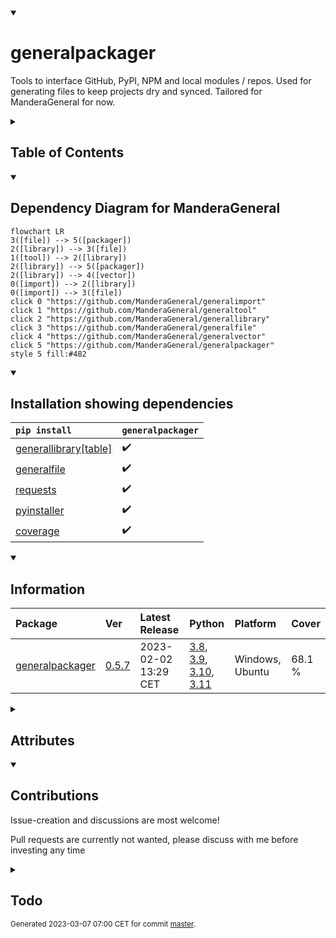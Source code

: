 <details open>
<summary><h1>generalpackager</h1></summary>

Tools to interface GitHub, PyPI, NPM and local modules / repos. Used for generating files to keep projects dry and synced. Tailored for ManderaGeneral for now.

<details>
<summary><h2>Table of Contents</h2></summary>

<pre>
<a href='#generalpackager'>generalpackager</a>
├─ <a href='#Dependency-Diagram-for-ManderaGeneral'>Dependency Diagram for ManderaGeneral</a>
├─ <a href='#Installation-showing-dependencies'>Installation showing dependencies</a>
├─ <a href='#Information'>Information</a>
├─ <a href='#Attributes'>Attributes</a>
├─ <a href='#Contributions'>Contributions</a>
└─ <a href='#Todo'>Todo</a>
</pre>
</details>


<details open>
<summary><h2>Dependency Diagram for ManderaGeneral</h2></summary>

```mermaid
flowchart LR
3([file]) --> 5([packager])
2([library]) --> 3([file])
1([tool]) --> 2([library])
2([library]) --> 5([packager])
2([library]) --> 4([vector])
0([import]) --> 2([library])
0([import]) --> 3([file])
click 0 "https://github.com/ManderaGeneral/generalimport"
click 1 "https://github.com/ManderaGeneral/generaltool"
click 2 "https://github.com/ManderaGeneral/generallibrary"
click 3 "https://github.com/ManderaGeneral/generalfile"
click 4 "https://github.com/ManderaGeneral/generalvector"
click 5 "https://github.com/ManderaGeneral/generalpackager"
style 5 fill:#482
```
</details>


<details open>
<summary><h2>Installation showing dependencies</h2></summary>

| `pip install`                                                                      | `generalpackager`   |
|:-----------------------------------------------------------------------------------|:--------------------|
| <a href='https://pypi.org/project/generallibrary[table]'>generallibrary[table]</a> | ✔️                  |
| <a href='https://pypi.org/project/generalfile'>generalfile</a>                     | ✔️                  |
| <a href='https://pypi.org/project/requests'>requests</a>                           | ✔️                  |
| <a href='https://pypi.org/project/pyinstaller'>pyinstaller</a>                     | ✔️                  |
| <a href='https://pypi.org/project/coverage'>coverage</a>                           | ✔️                  |
</details>


<details open>
<summary><h2>Information</h2></summary>

| Package                                                              | Ver                                                | Latest Release       | Python                                                                                                                                                                                                                                                 | Platform        | Cover   |
|:---------------------------------------------------------------------|:---------------------------------------------------|:---------------------|:-------------------------------------------------------------------------------------------------------------------------------------------------------------------------------------------------------------------------------------------------------|:----------------|:--------|
| [generalpackager](https://github.com/ManderaGeneral/generalpackager) | [0.5.7](https://pypi.org/project/generalpackager/) | 2023-02-02 13:29 CET | [3.8](https://www.python.org/downloads/release/python-380/), [3.9](https://www.python.org/downloads/release/python-390/), [3.10](https://www.python.org/downloads/release/python-3100/), [3.11](https://www.python.org/downloads/release/python-3110/) | Windows, Ubuntu | 68.1 %  |
</details>



<details>
<summary><h2>Attributes</h2></summary>

<pre>
<a href='https://github.com/ManderaGeneral/generalpackager/blob/master/generalpackager/__init__.py#L1'>Module: generalpackager</a>
├─ <a href='https://github.com/ManderaGeneral/generalpackager/blob/master/generalpackager/api/package_hosts/github.py#L13'>Class: GitHub</a>
│  ├─ <a href='https://github.com/ManderaGeneral/generalpackager/blob/master/generalpackager/api/package_hosts/github.py#L13'>Class: GitHub</a>
│  ├─ <a href='https://github.com/ManderaGeneral/generalpackager/blob/master/generalpackager/api/localmodule.py#L9'>Class: LocalModule</a>
│  ├─ <a href='https://github.com/ManderaGeneral/generalpackager/blob/master/generalpackager/api/localrepo/base/localrepo.py#L17'>Class: LocalRepo</a>
│  ├─ <a href='https://github.com/ManderaGeneral/generalpackager/blob/master/generalpackager/packager.py#L22'>Class: Packager</a>
│  ├─ <a href='https://github.com/ManderaGeneral/generalpackager/blob/master/generalpackager/api/package_hosts/pypi.py#L27'>Class: PyPI</a>
│  ├─ <a href='https://github.com/ManderaGeneral/generalpackager/blob/master/generalpackager/api/package_hosts/github.py#L32'>Method: api_url</a>
│  ├─ <a href='https://github.com/ManderaGeneral/generalpackager/blob/master/generalpackager/api/package_hosts/github.py#L100'>Method: get_description</a>
│  ├─ <a href='https://github.com/ManderaGeneral/generalpackager/blob/master/generalpackager/api/package_hosts/github.py#L87'>Method: get_topics</a>
│  ├─ <a href='https://github.com/ManderaGeneral/generalpackager/blob/master/generalpackager/api/package_hosts/github.py#L75'>Method: get_website</a>
│  ├─ <a href='https://github.com/ManderaGeneral/generalpackager/blob/master/generalpackager/api/package_hosts/github.py#L37'>Property: git_clone_command</a>
│  ├─ <a href='https://github.com/ManderaGeneral/generalpackager/blob/master/generalpackager/api/shared/name.py#L40'>Method: is_general</a>
│  ├─ <a href='https://github.com/ManderaGeneral/generalpackager/blob/master/generalpackager/api/shared/name.py#L36'>Method: name_is_general</a>
│  ├─ <a href='https://github.com/ManderaGeneral/generalpackager/blob/master/generalpackager/api/package_hosts/github.py#L41'>Property: pip_install_command</a>
│  ├─ <a href='https://github.com/ManderaGeneral/generalpackager/blob/master/generalpackager/api/package_hosts/github.py#L112'>Method: request_kwargs</a>
│  ├─ <a href='https://github.com/ManderaGeneral/generalpackager/blob/master/generalpackager/api/package_hosts/github.py#L106'>Method: set_description</a>
│  ├─ <a href='https://github.com/ManderaGeneral/generalpackager/blob/master/generalpackager/api/package_hosts/github.py#L93'>Method: set_topics</a>
│  ├─ <a href='https://github.com/ManderaGeneral/generalpackager/blob/master/generalpackager/api/package_hosts/github.py#L81'>Method: set_website</a>
│  ├─ <a href='https://github.com/ManderaGeneral/generalpackager/blob/master/generalpackager/api/shared/name.py#L45'>Property: simple_name</a>
│  └─ <a href='https://github.com/ManderaGeneral/generalpackager/blob/master/generalpackager/api/package_hosts/github.py#L29'>Property: ssh_url</a>
├─ <a href='https://github.com/ManderaGeneral/generalpackager/blob/master/generalpackager/api/localmodule.py#L9'>Class: LocalModule</a>
│  ├─ <a href='https://github.com/ManderaGeneral/generalpackager/blob/master/generalpackager/api/package_hosts/github.py#L13'>Class: GitHub</a>
│  ├─ <a href='https://github.com/ManderaGeneral/generalpackager/blob/master/generalpackager/api/localmodule.py#L9'>Class: LocalModule</a>
│  ├─ <a href='https://github.com/ManderaGeneral/generalpackager/blob/master/generalpackager/api/localrepo/base/localrepo.py#L17'>Class: LocalRepo</a>
│  ├─ <a href='https://github.com/ManderaGeneral/generalpackager/blob/master/generalpackager/packager.py#L22'>Class: Packager</a>
│  ├─ <a href='https://github.com/ManderaGeneral/generalpackager/blob/master/generalpackager/api/package_hosts/pypi.py#L27'>Class: PyPI</a>
│  ├─ <a href='https://github.com/ManderaGeneral/generalpackager/blob/master/generalpackager/api/localmodule.py#L27'>Method: exists</a>
│  ├─ <a href='https://github.com/ManderaGeneral/generalpackager/blob/master/generalpackager/api/localmodule.py#L68'>Method: get_all_local_modules</a>
│  ├─ <a href='https://github.com/ManderaGeneral/generalpackager/blob/master/generalpackager/api/localmodule.py#L90'>Method: get_dependants</a>
│  ├─ <a href='https://github.com/ManderaGeneral/generalpackager/blob/master/generalpackager/api/localmodule.py#L75'>Method: get_dependencies</a>
│  ├─ <a href='https://github.com/ManderaGeneral/generalpackager/blob/master/generalpackager/api/localmodule.py#L21'>Property: module</a>
│  ├─ <a href='https://github.com/ManderaGeneral/generalpackager/blob/master/generalpackager/api/localmodule.py#L42'>Property: objInfo</a>
│  └─ <a href='https://github.com/ManderaGeneral/generalpackager/blob/master/#L426'>Property: path</a>
├─ <a href='https://github.com/ManderaGeneral/generalpackager/blob/master/generalpackager/api/localrepo/base/localrepo.py#L17'>Class: LocalRepo</a>
│  ├─ <a href='https://github.com/ManderaGeneral/generalpackager/blob/master/generalpackager/api/package_hosts/github.py#L13'>Class: GitHub</a>
│  ├─ <a href='https://github.com/ManderaGeneral/generalpackager/blob/master/generalpackager/api/localmodule.py#L9'>Class: LocalModule</a>
│  ├─ <a href='https://github.com/ManderaGeneral/generalpackager/blob/master/generalpackager/api/localrepo/base/localrepo.py#L17'>Class: LocalRepo</a>
│  ├─ <a href='https://github.com/ManderaGeneral/generalpackager/blob/master/generalpackager/packager.py#L22'>Class: Packager</a>
│  ├─ <a href='https://github.com/ManderaGeneral/generalpackager/blob/master/generalpackager/api/package_hosts/pypi.py#L27'>Class: PyPI</a>
│  ├─ <a href='https://github.com/ManderaGeneral/generalpackager/blob/master/generalpackager/api/localrepo/base/targets.py#L4'>Class: Targets</a>
│  ├─ <a href='https://github.com/ManderaGeneral/generalpackager/blob/master/generalpackager/api/shared/decos.py#L4'>Method: changed_files</a>
│  ├─ <a href='https://github.com/ManderaGeneral/generalpackager/blob/master/generalpackager/api/shared/decos.py#L4'>Method: clone</a>
│  ├─ <a href='https://github.com/ManderaGeneral/generalpackager/blob/master/generalpackager/api/shared/decos.py#L4'>Method: commit</a>
│  ├─ <a href='https://github.com/ManderaGeneral/generalpackager/blob/master/generalpackager/api/shared/files/definitions/commit_editmsg.py#L5'>Class: commit_editmsg_file</a>
│  ├─ <a href='https://github.com/ManderaGeneral/generalpackager/blob/master/generalpackager/api/localrepo/base/localrepo_git.py#L11'>Method: commit_message</a>
│  ├─ <a href='https://github.com/ManderaGeneral/generalpackager/blob/master/generalpackager/api/shared/decos.py#L4'>Method: commit_sha</a>
│  ├─ <a href='https://github.com/ManderaGeneral/generalpackager/blob/master/generalpackager/api/localrepo/base/localrepo_git.py#L71'>Method: commit_sha_short</a>
│  ├─ <a href='https://github.com/ManderaGeneral/generalpackager/blob/master/generalpackager/api/shared/files/definitions/examples.py#L5'>Class: examples_folder</a>
│  ├─ <a href='https://github.com/ManderaGeneral/generalpackager/blob/master/generalpackager/api/shared/files/definitions/exeproduct.py#L5'>Class: exeproduct_folder</a>
│  ├─ <a href='https://github.com/ManderaGeneral/generalpackager/blob/master/generalpackager/api/shared/files/definitions/exetarget.py#L5'>Class: exetarget_file</a>
│  ├─ <a href='https://github.com/ManderaGeneral/generalpackager/blob/master/generalpackager/api/localrepo/base/localrepo.py#L56'>Method: exists</a>
│  ├─ <a href='https://github.com/ManderaGeneral/generalpackager/blob/master/generalpackager/api/localrepo/base/localrepo.py#L115'>Method: format_file</a>
│  ├─ <a href='https://github.com/ManderaGeneral/generalpackager/blob/master/generalpackager/api/shared/files/definitions/generate.py#L6'>Class: generate_file</a>
│  ├─ <a href='https://github.com/ManderaGeneral/generalpackager/blob/master/generalpackager/api/localrepo/base/localrepo_paths.py#L92'>Method: get_examples_path</a>
│  ├─ <a href='https://github.com/ManderaGeneral/generalpackager/blob/master/generalpackager/api/localrepo/base/localrepo_paths.py#L60'>Method: get_exeproduct_path</a>
│  ├─ <a href='https://github.com/ManderaGeneral/generalpackager/blob/master/generalpackager/api/localrepo/base/localrepo_paths.py#L56'>Method: get_exetarget_path</a>
│  ├─ <a href='https://github.com/ManderaGeneral/generalpackager/blob/master/generalpackager/api/shared/files/shared_files.py#L27'>Method: get_file_from_path</a>
│  ├─ <a href='https://github.com/ManderaGeneral/generalpackager/blob/master/generalpackager/api/shared/files/shared_files.py#L11'>Method: get_filenames</a>
│  ├─ <a href='https://github.com/ManderaGeneral/generalpackager/blob/master/generalpackager/api/shared/files/shared_files.py#L17'>Method: get_files</a>
│  ├─ <a href='https://github.com/ManderaGeneral/generalpackager/blob/master/generalpackager/api/shared/files/shared_files.py#L22'>Method: get_files_by_relative_path</a>
│  ├─ <a href='https://github.com/ManderaGeneral/generalpackager/blob/master/generalpackager/api/localrepo/base/localrepo_paths.py#L52'>Method: get_generate_path</a>
│  ├─ <a href='https://github.com/ManderaGeneral/generalpackager/blob/master/generalpackager/api/localrepo/base/localrepo_paths.py#L16'>Method: get_git_exclude_path</a>
│  ├─ <a href='https://github.com/ManderaGeneral/generalpackager/blob/master/generalpackager/api/localrepo/base/localrepo_paths.py#L64'>Method: get_git_ignore_path</a>
│  ├─ <a href='https://github.com/ManderaGeneral/generalpackager/blob/master/generalpackager/api/localrepo/base/localrepo_paths.py#L72'>Method: get_index_js_path</a>
│  ├─ <a href='https://github.com/ManderaGeneral/generalpackager/blob/master/generalpackager/api/localrepo/base/localrepo_paths.py#L44'>Method: get_init_path</a>
│  ├─ <a href='https://github.com/ManderaGeneral/generalpackager/blob/master/generalpackager/api/localrepo/base/localrepo_paths.py#L28'>Method: get_license_path</a>
│  ├─ <a href='https://github.com/ManderaGeneral/generalpackager/blob/master/generalpackager/api/localrepo/base/localrepo_paths.py#L24'>Method: get_manifest_path</a>
│  ├─ <a href='https://github.com/ManderaGeneral/generalpackager/blob/master/generalpackager/api/localrepo/base/localrepo_paths.py#L12'>Method: get_metadata_path</a>
│  ├─ <a href='https://github.com/ManderaGeneral/generalpackager/blob/master/generalpackager/api/localrepo/base/localrepo_paths.py#L68'>Method: get_npm_ignore_path</a>
│  ├─ <a href='https://github.com/ManderaGeneral/generalpackager/blob/master/generalpackager/api/localrepo/base/localrepo_paths.py#L8'>Method: get_org_readme_path</a>
│  ├─ <a href='https://github.com/ManderaGeneral/generalpackager/blob/master/generalpackager/api/localrepo/base/localrepo_paths.py#L80'>Method: get_package_json_path</a>
│  ├─ <a href='https://github.com/ManderaGeneral/generalpackager/blob/master/generalpackager/api/localrepo/base/localrepo.py#L73'>Method: get_package_paths_gen</a>
│  ├─ <a href='https://github.com/ManderaGeneral/generalpackager/blob/master/generalpackager/api/localrepo/base/localrepo_paths.py#L84'>Method: get_pre_commit_hook_path</a>
│  ├─ <a href='https://github.com/ManderaGeneral/generalpackager/blob/master/generalpackager/api/localrepo/base/localrepo_paths.py#L88'>Method: get_pre_push_hook_path</a>
│  ├─ <a href='https://github.com/ManderaGeneral/generalpackager/blob/master/generalpackager/api/localrepo/base/localrepo_paths.py#L48'>Method: get_randomtesting_path</a>
│  ├─ <a href='https://github.com/ManderaGeneral/generalpackager/blob/master/generalpackager/api/localrepo/base/localrepo_paths.py#L4'>Method: get_readme_path</a>
│  ├─ <a href='https://github.com/ManderaGeneral/generalpackager/blob/master/generalpackager/api/localrepo/base/localrepo_paths.py#L20'>Method: get_setup_path</a>
│  ├─ <a href='https://github.com/ManderaGeneral/generalpackager/blob/master/generalpackager/api/localrepo/base/localrepo_paths.py#L76'>Method: get_test_js_path</a>
│  ├─ <a href='https://github.com/ManderaGeneral/generalpackager/blob/master/generalpackager/api/localrepo/base/localrepo_paths.py#L36'>Method: get_test_path</a>
│  ├─ <a href='https://github.com/ManderaGeneral/generalpackager/blob/master/generalpackager/api/localrepo/base/localrepo.py#L67'>Method: get_test_paths</a>
│  ├─ <a href='https://github.com/ManderaGeneral/generalpackager/blob/master/generalpackager/api/localrepo/base/localrepo_paths.py#L40'>Method: get_test_template_path</a>
│  ├─ <a href='https://github.com/ManderaGeneral/generalpackager/blob/master/generalpackager/api/localrepo/base/localrepo_paths.py#L32'>Method: get_workflow_path</a>
│  ├─ <a href='https://github.com/ManderaGeneral/generalpackager/blob/master/generalpackager/api/localrepo/base/localrepo_git.py#L28'>Method: git_config</a>
│  ├─ <a href='https://github.com/ManderaGeneral/generalpackager/blob/master/generalpackager/api/shared/files/definitions/git_exclude.py#L5'>Class: git_exclude_file</a>
│  ├─ <a href='https://github.com/ManderaGeneral/generalpackager/blob/master/generalpackager/api/localrepo/base/localrepo_git.py#L20'>Method: git_missing_credentials</a>
│  ├─ <a href='https://github.com/ManderaGeneral/generalpackager/blob/master/generalpackager/api/localrepo/base/localrepo_git.py#L24'>Method: git_nothing_to_commit</a>
│  ├─ <a href='https://github.com/ManderaGeneral/generalpackager/blob/master/generalpackager/api/shared/files/definitions/index_js.py#L6'>Class: index_js_file</a>
│  ├─ <a href='https://github.com/ManderaGeneral/generalpackager/blob/master/generalpackager/api/shared/decos.py#L4'>Method: init</a>
│  ├─ <a href='https://github.com/ManderaGeneral/generalpackager/blob/master/generalpackager/api/shared/files/definitions/init.py#L6'>Class: init_file</a>
│  ├─ <a href='https://github.com/ManderaGeneral/generalpackager/blob/master/generalpackager/api/localrepo/base/localrepo_target.py#L18'>Method: is_django</a>
│  ├─ <a href='https://github.com/ManderaGeneral/generalpackager/blob/master/generalpackager/api/localrepo/base/localrepo_target.py#L22'>Method: is_exe</a>
│  ├─ <a href='https://github.com/ManderaGeneral/generalpackager/blob/master/generalpackager/api/shared/name.py#L40'>Method: is_general</a>
│  ├─ <a href='https://github.com/ManderaGeneral/generalpackager/blob/master/generalpackager/api/localrepo/base/localrepo_target.py#L14'>Method: is_node</a>
│  ├─ <a href='https://github.com/ManderaGeneral/generalpackager/blob/master/generalpackager/api/localrepo/base/localrepo_target.py#L10'>Method: is_python</a>
│  ├─ <a href='https://github.com/ManderaGeneral/generalpackager/blob/master/generalpackager/api/shared/files/definitions/license.py#L6'>Class: license_file</a>
│  ├─ <a href='https://github.com/ManderaGeneral/generalpackager/blob/master/generalpackager/api/shared/files/definitions/manifest.py#L5'>Class: manifest_file</a>
│  ├─ <a href='https://github.com/ManderaGeneral/generalpackager/blob/master/generalpackager/api/localrepo/base/localrepo.py#L34'>Property: metadata</a>
│  ├─ <a href='https://github.com/ManderaGeneral/generalpackager/blob/master/generalpackager/api/localrepo/base/localrepo.py#L49'>Method: metadata_exists</a>
│  ├─ <a href='https://github.com/ManderaGeneral/generalpackager/blob/master/generalpackager/api/shared/files/definitions/metadata.py#L5'>Class: metadata_file</a>
│  ├─ <a href='https://github.com/ManderaGeneral/generalpackager/blob/master/generalpackager/api/shared/name.py#L36'>Method: name_is_general</a>
│  ├─ <a href='https://github.com/ManderaGeneral/generalpackager/blob/master/generalpackager/api/shared/files/definitions/npm_ignore.py#L5'>Class: npm_ignore_file</a>
│  ├─ <a href='https://github.com/ManderaGeneral/generalpackager/blob/master/generalpackager/api/shared/files/definitions/org_readme.py#L6'>Class: org_readme_file</a>
│  │  └─ <a href='https://github.com/ManderaGeneral/generalpackager/blob/master/generalpackager/api/shared/files/definitions/org_readme.py#L18'>Method: get_org_description_markdown</a>
│  ├─ <a href='https://github.com/ManderaGeneral/generalpackager/blob/master/generalpackager/api/shared/files/definitions/package_json.py#L6'>Class: package_json_file</a>
│  ├─ <a href='https://github.com/ManderaGeneral/generalpackager/blob/master/generalpackager/api/shared/files/definitions/pre_commit_hook.py#L4'>Class: pre_commit_hook_file</a>
│  ├─ <a href='https://github.com/ManderaGeneral/generalpackager/blob/master/generalpackager/api/shared/files/definitions/pre_push_hook.py#L6'>Class: pre_push_hook_file</a>
│  ├─ <a href='https://github.com/ManderaGeneral/generalpackager/blob/master/generalpackager/api/shared/decos.py#L4'>Method: push</a>
│  ├─ <a href='https://github.com/ManderaGeneral/generalpackager/blob/master/generalpackager/api/shared/files/definitions/randomtesting.py#L6'>Class: randomtesting_file</a>
│  ├─ <a href='https://github.com/ManderaGeneral/generalpackager/blob/master/generalpackager/api/shared/files/definitions/readme.py#L8'>Class: readme_file</a>
│  │  ├─ <a href='https://github.com/ManderaGeneral/generalpackager/blob/master/generalpackager/api/shared/files/definitions/readme.py#L125'>Method: get_attributes_markdown</a>
│  │  ├─ <a href='https://github.com/ManderaGeneral/generalpackager/blob/master/generalpackager/api/shared/files/definitions/readme.py#L17'>Method: get_badges_dict</a>
│  │  ├─ <a href='https://github.com/ManderaGeneral/generalpackager/blob/master/generalpackager/api/shared/files/definitions/readme.py#L246'>Method: get_contributions_markdown</a>
│  │  ├─ <a href='https://github.com/ManderaGeneral/generalpackager/blob/master/generalpackager/api/shared/files/definitions/readme.py#L27'>Method: get_description_markdown</a>
│  │  ├─ <a href='https://github.com/ManderaGeneral/generalpackager/blob/master/generalpackager/api/shared/files/definitions/readme.py#L89'>Method: get_examples_markdown</a>
│  │  ├─ <a href='https://github.com/ManderaGeneral/generalpackager/blob/master/generalpackager/api/shared/files/definitions/readme.py#L195'>Method: get_footnote_markdown</a>
│  │  ├─ <a href='https://github.com/ManderaGeneral/generalpackager/blob/master/generalpackager/api/shared/files/definitions/readme.py#L219'>Method: get_information_markdown</a>
│  │  ├─ <a href='https://github.com/ManderaGeneral/generalpackager/blob/master/generalpackager/api/shared/files/definitions/readme.py#L44'>Method: get_installation_markdown</a>
│  │  ├─ <a href='https://github.com/ManderaGeneral/generalpackager/blob/master/generalpackager/api/shared/files/definitions/readme.py#L209'>Method: get_mermaid_markdown</a>
│  │  ├─ <a href='https://github.com/ManderaGeneral/generalpackager/blob/master/generalpackager/api/shared/files/definitions/readme.py#L163'>Method: get_todos</a>
│  │  ├─ <a href='https://github.com/ManderaGeneral/generalpackager/blob/master/generalpackager/api/shared/files/definitions/readme.py#L169'>Method: get_todos_markdown</a>
│  │  ├─ <a href='https://github.com/ManderaGeneral/generalpackager/blob/master/generalpackager/api/shared/files/definitions/readme.py#L204'>Method: github_link</a>
│  │  ├─ <a href='https://github.com/ManderaGeneral/generalpackager/blob/master/generalpackager/api/shared/files/definitions/readme.py#L137'>Method: github_link_path_line</a>
│  │  └─ <a href='https://github.com/ManderaGeneral/generalpackager/blob/master/generalpackager/api/shared/files/definitions/readme.py#L189'>Method: set_collapsible</a>
│  ├─ <a href='https://github.com/ManderaGeneral/generalpackager/blob/master/generalpackager/api/localrepo/base/localrepo.py#L61'>Method: repo_exists</a>
│  ├─ <a href='https://github.com/ManderaGeneral/generalpackager/blob/master/generalpackager/api/shared/files/definitions/setup.py#L6'>Class: setup_file</a>
│  │  └─ <a href='https://github.com/ManderaGeneral/generalpackager/blob/master/generalpackager/api/shared/files/definitions/setup.py#L21'>Method: get_classifiers</a>
│  ├─ <a href='https://github.com/ManderaGeneral/generalpackager/blob/master/generalpackager/api/shared/name.py#L45'>Property: simple_name</a>
│  ├─ <a href='https://github.com/ManderaGeneral/generalpackager/blob/master/generalpackager/api/localrepo/base/localrepo.py#L43'>Property: target</a>
│  ├─ <a href='https://github.com/ManderaGeneral/generalpackager/blob/master/generalpackager/api/localrepo/base/localrepo_target.py#L49'>Method: targetted</a>
│  ├─ <a href='https://github.com/ManderaGeneral/generalpackager/blob/master/generalpackager/api/shared/files/definitions/test.py#L5'>Class: test_folder</a>
│  ├─ <a href='https://github.com/ManderaGeneral/generalpackager/blob/master/generalpackager/api/shared/files/definitions/test_js.py#L6'>Class: test_js_file</a>
│  ├─ <a href='https://github.com/ManderaGeneral/generalpackager/blob/master/generalpackager/api/shared/files/definitions/test_template.py#L6'>Class: test_template_file</a>
│  └─ <a href='https://github.com/ManderaGeneral/generalpackager/blob/master/generalpackager/api/shared/files/definitions/workflow.py#L6'>Class: workflow_file</a>
├─ <a href='https://github.com/ManderaGeneral/generalpackager/blob/master/generalpackager/api/localrepo/node/localrepo_node.py#L8'>Class: LocalRepo_Node</a>
├─ <a href='https://github.com/ManderaGeneral/generalpackager/blob/master/generalpackager/api/localrepo/python/localrepo_python.py#L12'>Class: LocalRepo_Python</a>
│  ├─ <a href='https://github.com/ManderaGeneral/generalpackager/blob/master/generalpackager/api/localrepo/python/localrepo_python.py#L17'>Method: get_python_exe_path</a>
│  └─ <a href='https://github.com/ManderaGeneral/generalpackager/blob/master/generalpackager/api/localrepo/python/localrepo_python.py#L57'>Method: set_easy_install_value</a>
├─ <a href='https://github.com/ManderaGeneral/generalpackager/blob/master/generalpackager/packager.py#L22'>Class: Packager</a>
│  ├─ <a href='https://github.com/ManderaGeneral/generalpackager/blob/master/generalpackager/api/package_hosts/github.py#L13'>Class: GitHub</a>
│  ├─ <a href='https://github.com/ManderaGeneral/generalpackager/blob/master/generalpackager/api/localmodule.py#L9'>Class: LocalModule</a>
│  ├─ <a href='https://github.com/ManderaGeneral/generalpackager/blob/master/generalpackager/api/localrepo/base/localrepo.py#L17'>Class: LocalRepo</a>
│  ├─ <a href='https://github.com/ManderaGeneral/generalpackager/blob/master/generalpackager/packager.py#L22'>Class: Packager</a>
│  ├─ <a href='https://github.com/ManderaGeneral/generalpackager/blob/master/generalpackager/other/packages.py#L6'>Class: Packages</a>
│  │  └─ <a href='https://github.com/ManderaGeneral/generalpackager/blob/master/generalpackager/other/packages.py#L31'>Method: all_packages</a>
│  ├─ <a href='https://github.com/ManderaGeneral/generalpackager/blob/master/generalpackager/api/package_hosts/pypi.py#L27'>Class: PyPI</a>
│  ├─ <a href='https://github.com/ManderaGeneral/generalpackager/blob/master/generalpackager/api/localrepo/base/targets.py#L4'>Class: Targets</a>
│  ├─ <a href='https://github.com/ManderaGeneral/generalpackager/blob/master/generalpackager/packager_github.py#L20'>Method: commit_and_push</a>
│  ├─ <a href='https://github.com/ManderaGeneral/generalpackager/blob/master/generalpackager/api/shared/files/definitions/commit_editmsg.py#L5'>Class: commit_editmsg_file</a>
│  ├─ <a href='https://github.com/ManderaGeneral/generalpackager/blob/master/generalpackager/packager_files.py#L46'>Method: compare_local_to_github</a>
│  ├─ <a href='https://github.com/ManderaGeneral/generalpackager/blob/master/generalpackager/packager_files.py#L53'>Method: compare_local_to_pypi</a>
│  ├─ <a href='https://github.com/ManderaGeneral/generalpackager/blob/master/generalpackager/packager_files.py#L8'>Method: create_blank_locally_python</a>
│  ├─ <a href='https://github.com/ManderaGeneral/generalpackager/blob/master/generalpackager/packager_github.py#L32'>Method: create_github_repo</a>
│  ├─ <a href='https://github.com/ManderaGeneral/generalpackager/blob/master/generalpackager/packager_github.py#L36'>Method: create_master_branch</a>
│  ├─ <a href='https://github.com/ManderaGeneral/generalpackager/blob/master/generalpackager/api/shared/files/definitions/examples.py#L5'>Class: examples_folder</a>
│  ├─ <a href='https://github.com/ManderaGeneral/generalpackager/blob/master/generalpackager/api/shared/files/definitions/exeproduct.py#L5'>Class: exeproduct_folder</a>
│  ├─ <a href='https://github.com/ManderaGeneral/generalpackager/blob/master/generalpackager/api/shared/files/definitions/exetarget.py#L5'>Class: exetarget_file</a>
│  ├─ <a href='https://github.com/ManderaGeneral/generalpackager/blob/master/generalpackager/packager_relations.py#L77'>Method: general_bumped_set</a>
│  ├─ <a href='https://github.com/ManderaGeneral/generalpackager/blob/master/generalpackager/packager_relations.py#L85'>Method: general_changed_dict</a>
│  ├─ <a href='https://github.com/ManderaGeneral/generalpackager/blob/master/generalpackager/api/shared/files/definitions/generate.py#L6'>Class: generate_file</a>
│  ├─ <a href='https://github.com/ManderaGeneral/generalpackager/blob/master/generalpackager/packager_files.py#L69'>Method: generate_localfiles</a>
│  ├─ <a href='https://github.com/ManderaGeneral/generalpackager/blob/master/generalpackager/packager_metadata.py#L27'>Method: get_classifiers</a>
│  ├─ <a href='https://github.com/ManderaGeneral/generalpackager/blob/master/generalpackager/packager_relations.py#L38'>Method: get_dependants</a>
│  ├─ <a href='https://github.com/ManderaGeneral/generalpackager/blob/master/generalpackager/packager_relations.py#L23'>Method: get_dependencies</a>
│  ├─ <a href='https://github.com/ManderaGeneral/generalpackager/blob/master/generalpackager/api/shared/files/shared_files.py#L27'>Method: get_file_from_path</a>
│  ├─ <a href='https://github.com/ManderaGeneral/generalpackager/blob/master/generalpackager/api/shared/files/shared_files.py#L11'>Method: get_filenames</a>
│  ├─ <a href='https://github.com/ManderaGeneral/generalpackager/blob/master/generalpackager/api/shared/files/shared_files.py#L17'>Method: get_files</a>
│  ├─ <a href='https://github.com/ManderaGeneral/generalpackager/blob/master/generalpackager/api/shared/files/shared_files.py#L22'>Method: get_files_by_relative_path</a>
│  ├─ <a href='https://github.com/ManderaGeneral/generalpackager/blob/master/generalpackager/packager_pypi.py#L8'>Method: get_latest_release</a>
│  ├─ <a href='https://github.com/ManderaGeneral/generalpackager/blob/master/generalpackager/packager_relations.py#L49'>Method: get_ordered_packagers</a>
│  ├─ <a href='https://github.com/ManderaGeneral/generalpackager/blob/master/generalpackager/packager_relations.py#L71'>Method: get_owners_package_names</a>
│  ├─ <a href='https://github.com/ManderaGeneral/generalpackager/blob/master/generalpackager/packager_metadata.py#L4'>Method: get_topics</a>
│  ├─ <a href='https://github.com/ManderaGeneral/generalpackager/blob/master/generalpackager/api/shared/files/definitions/git_exclude.py#L5'>Class: git_exclude_file</a>
│  ├─ <a href='https://github.com/ManderaGeneral/generalpackager/blob/master/generalpackager/packager_api.py#L81'>Property: github</a>
│  ├─ <a href='https://github.com/ManderaGeneral/generalpackager/blob/master/generalpackager/packager_api.py#L47'>Method: github_available</a>
│  ├─ <a href='https://github.com/ManderaGeneral/generalpackager/blob/master/generalpackager/packager_workflow.py#L64'>Method: if_publish_bump</a>
│  ├─ <a href='https://github.com/ManderaGeneral/generalpackager/blob/master/generalpackager/packager_workflow.py#L71'>Method: if_publish_upload</a>
│  ├─ <a href='https://github.com/ManderaGeneral/generalpackager/blob/master/generalpackager/api/shared/files/definitions/index_js.py#L6'>Class: index_js_file</a>
│  ├─ <a href='https://github.com/ManderaGeneral/generalpackager/blob/master/generalpackager/api/shared/files/definitions/init.py#L6'>Class: init_file</a>
│  ├─ <a href='https://github.com/ManderaGeneral/generalpackager/blob/master/generalpackager/packager_metadata.py#L33'>Method: is_bumped</a>
│  ├─ <a href='https://github.com/ManderaGeneral/generalpackager/blob/master/generalpackager/api/localrepo/base/localrepo_target.py#L18'>Method: is_django</a>
│  ├─ <a href='https://github.com/ManderaGeneral/generalpackager/blob/master/generalpackager/api/localrepo/base/localrepo_target.py#L22'>Method: is_exe</a>
│  ├─ <a href='https://github.com/ManderaGeneral/generalpackager/blob/master/generalpackager/api/shared/name.py#L40'>Method: is_general</a>
│  ├─ <a href='https://github.com/ManderaGeneral/generalpackager/blob/master/generalpackager/api/localrepo/base/localrepo_target.py#L14'>Method: is_node</a>
│  ├─ <a href='https://github.com/ManderaGeneral/generalpackager/blob/master/generalpackager/api/localrepo/base/localrepo_target.py#L10'>Method: is_python</a>
│  ├─ <a href='https://github.com/ManderaGeneral/generalpackager/blob/master/generalpackager/api/shared/files/definitions/license.py#L6'>Class: license_file</a>
│  ├─ <a href='https://github.com/ManderaGeneral/generalpackager/blob/master/generalpackager/packager_api.py#L88'>Property: localmodule</a>
│  ├─ <a href='https://github.com/ManderaGeneral/generalpackager/blob/master/generalpackager/packager_api.py#L52'>Method: localmodule_available</a>
│  ├─ <a href='https://github.com/ManderaGeneral/generalpackager/blob/master/generalpackager/packager_api.py#L71'>Property: localrepo</a>
│  ├─ <a href='https://github.com/ManderaGeneral/generalpackager/blob/master/generalpackager/packager_api.py#L42'>Method: localrepo_available</a>
│  ├─ <a href='https://github.com/ManderaGeneral/generalpackager/blob/master/generalpackager/api/shared/files/definitions/manifest.py#L5'>Class: manifest_file</a>
│  ├─ <a href='https://github.com/ManderaGeneral/generalpackager/blob/master/generalpackager/api/shared/files/definitions/metadata.py#L5'>Class: metadata_file</a>
│  ├─ <a href='https://github.com/ManderaGeneral/generalpackager/blob/master/generalpackager/api/shared/name.py#L36'>Method: name_is_general</a>
│  ├─ <a href='https://github.com/ManderaGeneral/generalpackager/blob/master/generalpackager/packager_environment.py#L9'>Method: new_clean_environment</a>
│  ├─ <a href='https://github.com/ManderaGeneral/generalpackager/blob/master/generalpackager/api/shared/files/definitions/npm_ignore.py#L5'>Class: npm_ignore_file</a>
│  ├─ <a href='https://github.com/ManderaGeneral/generalpackager/blob/master/generalpackager/api/shared/files/definitions/org_readme.py#L6'>Class: org_readme_file</a>
│  ├─ <a href='https://github.com/ManderaGeneral/generalpackager/blob/master/generalpackager/api/shared/files/definitions/package_json.py#L6'>Class: package_json_file</a>
│  ├─ <a href='https://github.com/ManderaGeneral/generalpackager/blob/master/generalpackager/packager_relations.py#L11'>Method: packagers_from_packages</a>
│  ├─ <a href='https://github.com/ManderaGeneral/generalpackager/blob/master/generalpackager/api/shared/files/definitions/pre_commit_hook.py#L4'>Class: pre_commit_hook_file</a>
│  ├─ <a href='https://github.com/ManderaGeneral/generalpackager/blob/master/generalpackager/api/shared/files/definitions/pre_push_hook.py#L6'>Class: pre_push_hook_file</a>
│  ├─ <a href='https://github.com/ManderaGeneral/generalpackager/blob/master/generalpackager/packager_github.py#L14'>Method: push</a>
│  ├─ <a href='https://github.com/ManderaGeneral/generalpackager/blob/master/generalpackager/packager_api.py#L95'>Property: pypi</a>
│  ├─ <a href='https://github.com/ManderaGeneral/generalpackager/blob/master/generalpackager/packager_api.py#L60'>Method: pypi_available</a>
│  ├─ <a href='https://github.com/ManderaGeneral/generalpackager/blob/master/generalpackager/api/shared/files/definitions/randomtesting.py#L6'>Class: randomtesting_file</a>
│  ├─ <a href='https://github.com/ManderaGeneral/generalpackager/blob/master/generalpackager/api/shared/files/definitions/readme.py#L8'>Class: readme_file</a>
│  ├─ <a href='https://github.com/ManderaGeneral/generalpackager/blob/master/generalpackager/packager_pypi.py#L23'>Method: reserve_name</a>
│  ├─ <a href='https://github.com/ManderaGeneral/generalpackager/blob/master/generalpackager/packager_workflow.py#L18'>Method: run_ordered_methods</a>
│  ├─ <a href='https://github.com/ManderaGeneral/generalpackager/blob/master/generalpackager/api/shared/files/definitions/setup.py#L6'>Class: setup_file</a>
│  ├─ <a href='https://github.com/ManderaGeneral/generalpackager/blob/master/generalpackager/api/shared/name.py#L45'>Property: simple_name</a>
│  ├─ <a href='https://github.com/ManderaGeneral/generalpackager/blob/master/generalpackager/packager.py#L46'>Method: summary_packagers</a>
│  ├─ <a href='https://github.com/ManderaGeneral/generalpackager/blob/master/generalpackager/packager_github.py#L6'>Method: sync_github_metadata</a>
│  ├─ <a href='https://github.com/ManderaGeneral/generalpackager/blob/master/generalpackager/packager_metadata.py#L47'>Property: target</a>
│  ├─ <a href='https://github.com/ManderaGeneral/generalpackager/blob/master/generalpackager/api/shared/files/definitions/test.py#L5'>Class: test_folder</a>
│  ├─ <a href='https://github.com/ManderaGeneral/generalpackager/blob/master/generalpackager/api/shared/files/definitions/test_js.py#L6'>Class: test_js_file</a>
│  ├─ <a href='https://github.com/ManderaGeneral/generalpackager/blob/master/generalpackager/api/shared/files/definitions/test_template.py#L6'>Class: test_template_file</a>
│  ├─ <a href='https://github.com/ManderaGeneral/generalpackager/blob/master/generalpackager/packager_workflow.py#L59'>Method: upload_package_summary</a>
│  ├─ <a href='https://github.com/ManderaGeneral/generalpackager/blob/master/generalpackager/api/shared/files/definitions/workflow.py#L6'>Class: workflow_file</a>
│  ├─ <a href='https://github.com/ManderaGeneral/generalpackager/blob/master/generalpackager/packager_workflow.py#L8'>Method: workflow_sync</a>
│  └─ <a href='https://github.com/ManderaGeneral/generalpackager/blob/master/generalpackager/packager_workflow.py#L8'>Method: workflow_unittest</a>
├─ <a href='https://github.com/ManderaGeneral/generalpackager/blob/master/generalpackager/api/package_hosts/pypi.py#L27'>Class: PyPI</a>
│  ├─ <a href='https://github.com/ManderaGeneral/generalpackager/blob/master/generalpackager/api/package_hosts/github.py#L13'>Class: GitHub</a>
│  ├─ <a href='https://github.com/ManderaGeneral/generalpackager/blob/master/generalpackager/api/localmodule.py#L9'>Class: LocalModule</a>
│  ├─ <a href='https://github.com/ManderaGeneral/generalpackager/blob/master/generalpackager/api/localrepo/base/localrepo.py#L17'>Class: LocalRepo</a>
│  ├─ <a href='https://github.com/ManderaGeneral/generalpackager/blob/master/generalpackager/packager.py#L22'>Class: Packager</a>
│  ├─ <a href='https://github.com/ManderaGeneral/generalpackager/blob/master/generalpackager/api/package_hosts/pypi.py#L27'>Class: PyPI</a>
│  ├─ <a href='https://github.com/ManderaGeneral/generalpackager/blob/master/generalpackager/api/shared/name.py#L40'>Method: is_general</a>
│  ├─ <a href='https://github.com/ManderaGeneral/generalpackager/blob/master/generalpackager/api/shared/name.py#L36'>Method: name_is_general</a>
│  └─ <a href='https://github.com/ManderaGeneral/generalpackager/blob/master/generalpackager/api/shared/name.py#L45'>Property: simple_name</a>
└─ <a href='https://github.com/ManderaGeneral/generalpackager/blob/master/generalpackager/api/venv.py#L9'>Class: Venv</a>
   ├─ <a href='https://github.com/ManderaGeneral/generalpackager/blob/master/generalpackager/api/venv.py#L62'>Method: active</a>
   ├─ <a href='https://github.com/ManderaGeneral/generalpackager/blob/master/generalpackager/api/venv.py#L65'>Method: create_venv</a>
   ├─ <a href='https://github.com/ManderaGeneral/generalpackager/blob/master/generalpackager/api/venv_cruds.py#L67'>Property: cruds</a>
   ├─ <a href='https://github.com/ManderaGeneral/generalpackager/blob/master/generalpackager/api/venv.py#L78'>Method: deactivate</a>
   ├─ <a href='https://github.com/ManderaGeneral/generalpackager/blob/master/generalpackager/api/venv.py#L164'>Method: debug</a>
   ├─ <a href='https://github.com/ManderaGeneral/generalpackager/blob/master/generalpackager/api/venv.py#L47'>Method: easy_install_path</a>
   ├─ <a href='https://github.com/ManderaGeneral/generalpackager/blob/master/generalpackager/api/venv.py#L41'>Method: exe_name</a>
   ├─ <a href='https://github.com/ManderaGeneral/generalpackager/blob/master/generalpackager/api/venv.py#L59'>Method: exists</a>
   ├─ <a href='https://github.com/ManderaGeneral/generalpackager/blob/master/generalpackager/api/venv.py#L24'>Method: get_active_python</a>
   ├─ <a href='https://github.com/ManderaGeneral/generalpackager/blob/master/generalpackager/api/venv.py#L18'>Method: get_active_venv</a>
   ├─ <a href='https://github.com/ManderaGeneral/generalpackager/blob/master/generalpackager/api/venv.py#L124'>Method: list_python_versions</a>
   ├─ <a href='https://github.com/ManderaGeneral/generalpackager/blob/master/generalpackager/api/venv.py#L113'>Method: list_venv_paths</a>
   ├─ <a href='https://github.com/ManderaGeneral/generalpackager/blob/master/generalpackager/api/venv.py#L45'>Method: python_exe_path</a>
   ├─ <a href='https://github.com/ManderaGeneral/generalpackager/blob/master/generalpackager/api/venv.py#L49'>Method: python_home_exe_path</a>
   ├─ <a href='https://github.com/ManderaGeneral/generalpackager/blob/master/generalpackager/api/venv.py#L48'>Method: python_home_path</a>
   ├─ <a href='https://github.com/ManderaGeneral/generalpackager/blob/master/generalpackager/api/venv.py#L53'>Method: python_path</a>
   ├─ <a href='https://github.com/ManderaGeneral/generalpackager/blob/master/generalpackager/api/venv.py#L51'>Method: python_sys_executable_path</a>
   ├─ <a href='https://github.com/ManderaGeneral/generalpackager/blob/master/generalpackager/api/venv.py#L110'>Method: python_version</a>
   ├─ <a href='https://github.com/ManderaGeneral/generalpackager/blob/master/generalpackager/api/venv.py#L43'>Method: pyvenv_cfg_path</a>
   ├─ <a href='https://github.com/ManderaGeneral/generalpackager/blob/master/generalpackager/api/venv.py#L44'>Method: scripts_path</a>
   └─ <a href='https://github.com/ManderaGeneral/generalpackager/blob/master/generalpackager/api/venv.py#L46'>Method: site_packages_path</a>
</pre>
</details>


<details open>
<summary><h2>Contributions</h2></summary>

Issue-creation and discussions are most welcome!

Pull requests are currently not wanted, please discuss with me before investing any time
</details>


<details>
<summary><h2>Todo</h2></summary>

| Module                                                                                                                                                      | Message                                                                                                                                                                                                          |
|:------------------------------------------------------------------------------------------------------------------------------------------------------------|:-----------------------------------------------------------------------------------------------------------------------------------------------------------------------------------------------------------------|
| <a href='https://github.com/ManderaGeneral/generalpackager/blob/master/generalpackager/api/package_hosts/github.py#L1'>github.py</a>                        | <a href='https://github.com/ManderaGeneral/generalpackager/blob/master/generalpackager/api/package_hosts/github.py#L15'>Get and Set GitHub repo private.</a>                                                     |
| <a href='https://github.com/ManderaGeneral/generalpackager/blob/master/generalpackager/api/package_hosts/pypi.py#L1'>pypi.py</a>                            | <a href='https://github.com/ManderaGeneral/generalpackager/blob/master/generalpackager/api/package_hosts/pypi.py#L13'>Move download to it's own package.</a>                                                     |
| <a href='https://github.com/ManderaGeneral/generalpackager/blob/master/generalpackager/api/package_hosts/pypi.py#L1'>pypi.py</a>                            | <a href='https://github.com/ManderaGeneral/generalpackager/blob/master/generalpackager/api/package_hosts/pypi.py#L65'>Find a faster fetch for latest PyPI version and datetime.</a>                              |
| <a href='https://github.com/ManderaGeneral/generalpackager/blob/master/generalpackager/api/shared/files/definitions/readme.py#L1'>readme.py</a>             | <a href='https://github.com/ManderaGeneral/generalpackager/blob/master/generalpackager/api/shared/files/definitions/readme.py#L166'>Sort todos by name to decrease automatic commit changes.</a>                 |
| <a href='https://github.com/ManderaGeneral/generalpackager/blob/master/generalpackager/api/localrepo/base/localrepo.py#L1'>localrepo.py</a>                 | <a href='https://github.com/ManderaGeneral/generalpackager/blob/master/generalpackager/api/localrepo/base/localrepo.py#L22'>Search for imports to list dependencies.</a>                                         |
| <a href='https://github.com/ManderaGeneral/generalpackager/blob/master/generalpackager/api/localrepo/python/metadata_python.py#L1'>metadata_python.py</a>   | <a href='https://github.com/ManderaGeneral/generalpackager/blob/master/generalpackager/api/localrepo/python/metadata_python.py#L4'>Dynamic values in DataClass to remove LocalRepos and Metadatas.</a>           |
| <a href='https://github.com/ManderaGeneral/generalpackager/blob/master/generalpackager/api/localrepo/python/localrepo_python.py#L1'>localrepo_python.py</a> | <a href='https://github.com/ManderaGeneral/generalpackager/blob/master/generalpackager/api/localrepo/python/localrepo_python.py#L77'>Make sure twine is installed when trying to upload to pypi.</a>             |
| <a href='https://github.com/ManderaGeneral/generalpackager/blob/master/generalpackager/api/localrepo/python/localrepo_python.py#L1'>localrepo_python.py</a> | <a href='https://github.com/ManderaGeneral/generalpackager/blob/master/generalpackager/api/localrepo/python/localrepo_python.py#L78'>Look into private PyPI server where we could also do dry runs for test.</a> |
| <a href='https://github.com/ManderaGeneral/generalpackager/blob/master/generalpackager/packager_files.py#L1'>packager_files.py</a>                          | <a href='https://github.com/ManderaGeneral/generalpackager/blob/master/generalpackager/packager_files.py#L10'>Fix create_blank, it overwrites current projects pip install.</a>                                  |
| <a href='https://github.com/ManderaGeneral/generalpackager/blob/master/generalpackager/other/packages.py#L1'>packages.py</a>                                | <a href='https://github.com/ManderaGeneral/generalpackager/blob/master/generalpackager/other/packages.py#L8'>Generate Python file in generalpackager containing general packages.</a>                            |
| <a href='https://github.com/ManderaGeneral/generalpackager/blob/master/generalpackager/packager_github.py#L1'>packager_github.py</a>                        | <a href='https://github.com/ManderaGeneral/generalpackager/blob/master/generalpackager/packager_github.py#L42'>Setup env vars for project.</a>                                                                   |
</details>


<sup>
Generated 2023-03-07 07:00 CET for commit <a href='https://github.com/ManderaGeneral/generalpackager/commit/master'>master</a>.
</sup>
</details>

